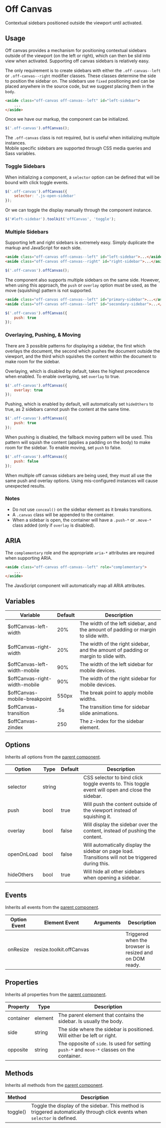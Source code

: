 # Off Canvas #

Contextual sidebars positioned outside the viewport until activated.

## Usage ##

Off canvas provides a mechanism for positioning contextual sidebars outside of the viewport (on the left or right),
which can then be slid into view when activated. Supporting off canvas sidebars is relatively easy.

The only requirement is to create sidebars with either the `.off-canvas--left` or `.off-canvas--right`
modifier classes. These classes determine the side to position the sidebar on. The sidebars use `fixed`
positioning and can be placed anywhere in the source code, but we suggest placing them in the `body`.

```html
<aside class="off-canvas off-canvas--left" id="left-sidebar">
    ...
</aside>
```

Once we have our markup, the component can be initialized.

```javascript
$('.off-canvas').offCanvas();
```

<div class="notice is-info">
    The <code>.off-canvas</code> class is not required, but is useful when initializing multiple instances.
</div>

<div class="notice is-info">
    Mobile specific sidebars are supported through CSS media queries and Sass variables.
</div>

### Toggle Sidebars ###

When initializing a component, a `selector` option can be defined that will be bound with click toggle events.

```javascript
$('.off-canvas').offCanvas({
    selector: '.js-open-sidebar'
});
```

Or we can toggle the display manually through the component instance.

```javascript
$('#left-sidebar').toolkit('offCanvas', 'toggle');
```

### Multiple Sidebars ###

Supporting left and right sidebars is extremely easy. Simply duplicate the markup and JavaScript
for each side.

```html
<aside class="off-canvas off-canvas--left" id="left-sidebar">...</aside>
<aside class="off-canvas off-canvas--right" id="right-sidebar">...</aside>
```

```javascript
$('.off-canvas').offCanvas();
```

The component also supports multiple sidebars on the same side. However, when using this approach,
the `push` or `overlay` option must be used, as the move (squishing) pattern is not supported.

```html
<aside class="off-canvas off-canvas--left" id="primary-sidebar">...</aside>
<aside class="off-canvas off-canvas--left" id="secondary-sidebar">...</aside>
```

```javascript
$('.off-canvas').offCanvas({
    push: true
});
```

### Overlaying, Pushing, & Moving ###

There are 3 possible patterns for displaying a sidebar, the first which overlays the document,
the second which pushes the document outside the viewport, and the third which squishes the content
within the document to make room for the sidebar.

Overlaying, which is disabled by default, takes the highest precedence when enabled.
To enable overlaying, set `overlay` to true.

```javascript
$('.off-canvas').offCanvas({
    overlay: true
});
```

Pushing, which is enabled by default, will automatically set `hideOthers` to true, as 2 sidebars
cannot push the content at the same time.

```javascript
$('.off-canvas').offCanvas({
    push: true
});
```

When pushing is disabled, the fallback moving pattern will be used. This pattern will squish the
content (applies a padding on the body) to make room for the sidebar. To enable moving,
set `push` to false.

```javascript
$('.off-canvas').offCanvas({
    push: false
});
```

<div class="notice is-warning">
    When multiple off canvas sidebars are being used, they must all use the same push and overlay options.
    Using mis-configured instances will cause unexpected results.
</div>

### Notes ###

* Do not use `conceal()` on the sidebar element as it breaks transitions.
* A `.canvas` class will be appended to the container.
* When a sidebar is open, the container will have a `.push-*` or `.move-*` class added (only if `overlay` is disabled).

## ARIA ##

The `complementary` role and the appropriate `aria-*` attributes are required when supporting ARIA.

```html
<aside class="off-canvas off-canvas--left" role="complementary">
    ...
</aside>
```

<div class="notice is-info">
    The JavaScript component will automatically map all ARIA attributes.
</div>

## Variables ##

<table class="table is-striped data-table">
    <thead>
        <tr>
            <th>Variable</th>
            <th>Default</th>
            <th>Description</th>
        </tr>
    </thead>
    <tbody>
        <tr>
            <td>$offCanvas-left-width</td>
            <td>20%</td>
            <td>The width of the left sidebar, and the amount of padding or margin to slide with.</td>
        </tr>
        <tr>
            <td>$offCanvas-right-width</td>
            <td>20%</td>
            <td>The width of the right sidebar, and the amount of padding or margin to slide with.</td>
        </tr>
        <tr>
            <td>$offCanvas-left-width-mobile</td>
            <td>90%</td>
            <td>The width of the left sidebar for mobile devices.</td>
        </tr>
        <tr>
            <td>$offCanvas-right-width-mobile</td>
            <td>90%</td>
            <td>The width of the right sidebar for mobile devices.</td>
        </tr>
        <tr>
            <td>$offCanvas-mobile-breakpoint</td>
            <td>550px</td>
            <td>The break point to apply mobile widths.</td>
        </tr>
        <tr>
            <td>$offCanvas-transition</td>
            <td>.5s</td>
            <td>The transition time for sidebar slide animations.</td>
        </tr>
        <tr>
            <td>$offCanvas-zindex</td>
            <td>250</td>
            <td>The z-index for the sidebar element.</td>
        </tr>
    </tbody>
</table>

## Options ##

Inherits all options from the [parent component](../development/js.md#options).

<table class="table is-striped data-table">
    <thead>
        <tr>
            <th>Option</th>
            <th>Type</th>
            <th>Default</th>
            <th>Description</th>
        </tr>
    </thead>
    <tbody>
        <tr>
            <td>selector</td>
            <td>string</td>
            <td></td>
            <td>
                CSS selector to bind click toggle events to.
                This toggle event will open and close the sidebar.
            </td>
        </tr>
        <tr>
            <td>push</td>
            <td>bool</td>
            <td>true</td>
            <td>Will push the content outside of the viewport instead of squishing it.</td>
        </tr>
        <tr>
            <td>overlay</td>
            <td>bool</td>
            <td>false</td>
            <td>Will display the sidebar over the content, instead of pushing the content.</td>
        </tr>
        <tr>
            <td>openOnLoad</td>
            <td>bool</td>
            <td>false</td>
            <td>
                Will automatically display the sidebar on page load.
                Transitions will not be triggered during this.
            </td>
        </tr>
        <tr>
            <td>hideOthers</td>
            <td>bool</td>
            <td>true</td>
            <td>Will hide all other sidebars when opening a sidebar.</td>
        </tr>
    </tbody>
</table>

## Events ##

Inherits all events from the [parent component](../development/js.md#events).

<table class="table is-striped data-table">
    <thead>
        <tr>
            <th>Option Event</th>
            <th>Element Event</td>
            <th>Arguments</th>
            <th>Description</th>
        </tr>
    </thead>
    <tbody>
        <tr>
            <td>onResize</td>
            <td>resize.toolkit.offCanvas</td>
            <td></td>
            <td>Triggered when the browser is resized and on DOM ready.</td>
        </tr>
    </tbody>
</table>

## Properties ##

Inherits all properties from the [parent component](../development/js.md#properties).

<table class="table is-striped data-table">
    <thead>
        <tr>
            <th>Property</th>
            <th>Type</th>
            <th>Description</th>
        </tr>
    </thead>
    <tbody>
        <tr>
            <td>container</td>
            <td>element</td>
            <td>The parent element that contains the sidebar. Is usually the body.</td>
        </tr>
        <tr>
            <td>side</td>
            <td>string</td>
            <td>The side where the sidebar is positioned. Will either be left or right.</td>
        </tr>
        <tr>
            <td>opposite</td>
            <td>string</td>
            <td>
                The opposite of <code>side</code>.
                Is used for setting <code>push-*</code> and <code>move-*</code> classes on the container.
            </td>
        </tr>
    </tbody>
</table>

## Methods ##

Inherits all methods from the [parent component](../development/js.md#methods).

<table class="table is-striped data-table">
    <thead>
        <tr>
            <th>Method</th>
            <th>Description</th>
        </tr>
    </thead>
    <tbody>
        <tr>
            <td>toggle()</td>
            <td>
                Toggle the display of the sidebar.
                This method is triggered automatically through click events when <code>selector</code> is defined.
            </td>
        </tr>
    </tbody>
</table>
